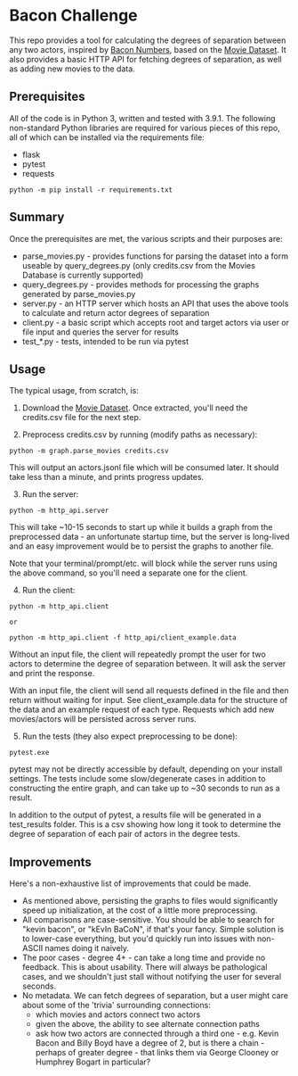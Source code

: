 # Bacon Challenge

This repo provides a tool for calculating the degrees of separation between any two actors, inspired by [Bacon Numbers](https://en.wikipedia.org/wiki/Six_Degrees_of_Kevin_Bacon#Bacon_numbers), based on the [Movie Dataset](https://www.kaggle.com/rounakbanik/the-movies-dataset). It also provides a basic HTTP API for fetching degrees of separation, as well as adding new movies to the data.

## Prerequisites

All of the code is in Python 3, written and tested with 3.9.1. The following non-standard Python libraries are required for various pieces of this repo, all of which can be installed via the requirements file:

* flask
* pytest
* requests

```
python -m pip install -r requirements.txt
```

## Summary

Once the prerequisites are met, the various scripts and their purposes are:

* parse_movies.py - provides functions for parsing the dataset into a form useable by query_degrees.py (only credits.csv from the Movies Database is currently supported)
* query_degrees.py - provides methods for processing the graphs generated by parse_movies.py
* server.py - an HTTP server which hosts an API that uses the above tools to calculate and return actor degrees of separation
* client.py - a basic script which accepts root and target actors via user or file input and queries the server for results
* test_*.py - tests, intended to be run via pytest

## Usage

The typical usage, from scratch, is:

1. Download the [Movie Dataset](https://www.kaggle.com/rounakbanik/the-movies-dataset). Once extracted, you'll need the credits.csv file for the next step.

2. Preprocess credits.csv by running (modify paths as necessary):

```
python -m graph.parse_movies credits.csv
```

This will output an actors.jsonl file which will be consumed later. It should take less than a minute, and prints progress updates.

3. Run the server:

```
python -m http_api.server
```

This will take ~10-15 seconds to start up while it builds a graph from the preprocessed data - an unfortunate startup time, but the server is long-lived and an easy improvement would be to persist the graphs to another file.

Note that your terminal/prompt/etc. will block while the server runs using the above command, so you'll need a separate one for the client.

4. Run the client:

```
python -m http_api.client

or

python -m http_api.client -f http_api/client_example.data
```

Without an input file, the client will repeatedly prompt the user for two actors to determine the degree of separation between. It will ask the server and print the response.

With an input file, the client will send all requests defined in the file and then return without waiting for input. See client_example.data for the structure of the data and an example request of each type. Requests which add new movies/actors will be persisted across server runs.

5. Run the tests (they also expect preprocessing to be done):

```
pytest.exe
```

pytest may not be directly accessible by default, depending on your install settings. The tests include some slow/degenerate cases in addition to constructing the entire graph, and can take up to ~30 seconds to run as a result.

In addition to the output of pytest, a results file will be generated in a test_results folder. This is a csv showing how long it took to determine the degree of separation of each pair of actors in the degree tests.

## Improvements

Here's a non-exhaustive list of improvements that could be made.

* As mentioned above, persisting the graphs to files would significantly speed up initialization, at the cost of a little more preprocessing.
* All comparisons are case-sensitive. You should be able to search for "kevin bacon", or "kEvIn BaCoN", if that's your fancy. Simple solution is to lower-case everything, but you'd quickly run into issues with non-ASCII names doing it naively.
* The poor cases - degree 4+ - can take a long time and provide no feedback. This is about usability. There will always be pathological cases, and we shouldn't just stall without notifying the user for several seconds.
* No metadata. We can fetch degrees of separation, but a user might care about some of the 'trivia' surrounding connections:
  * which movies and actors connect two actors
  * given the above, the ability to see alternate connection paths
  * ask how two actors are connected through a third one - e.g. Kevin Bacon and Billy Boyd have a degree of 2, but is there a chain - perhaps of greater degree - that links them via George Clooney or Humphrey Bogart in particular?

